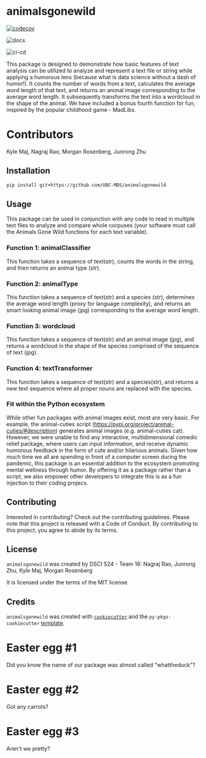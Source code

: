 # animalsgonewild

[![codecov](https://codecov.io/gh/UBC-MDS/animalsgonewild/branch/main/graph/badge.svg?token=tGLNiVr2OZ)](https://codecov.io/gh/UBC-MDS/animalsgonewild)

![docs](https://animalsgonewild.readthedocs.io/en/latest/?badge=latest)

![ci-cd](https://github.com/UBC-MDS/animalsgonewild/blob/junrong-patch-1/.github/workflows/ci-cd.yml/badge.svg)

This package is designed to demonstrate how basic features of text analysis can be utilized to analyze and represent a text file or string while applying a humorous lens (because what is data science without a dash of humor!). It counts the number of words from a text, calculates the average word length of that text, and returns an animal image corresponding to the average word length. It subsequently transforms the text into a wordcloud in the shape of the animal. We have included a bonus fourth function for fun, inspired by the popular childhood game - MadLibs.

# Contributors

Kyle Maj, Nagraj Rao, Morgan Rosenberg, Junrong Zhu

## Installation

```bash
pip install git+https://github.com/UBC-MDS/animalsgonewild
```

## Usage

This package can be used in conjunction with any code to read in multiple text files to analyze and compare whole corpuses (your software must call the Animals Gone Wild functions for each text variable).

### Function 1: animalClassifier

This function takes a sequence of text(str), counts the words in the string, and then returns an animal type (str).

### Function 2: animalType

This function takes a sequence of text(str)  and a species (str), determines the average word length (proxy for language complexity), and returns an smart looking animal image (jpg) corresponding to the average word length.

### Function 3: wordcloud

This function takes a sequence of text(str) and an animal image (jpg), and returns a wordcloud in the shape of the species comprised of the sequence of text (jpg).

### Function 4: textTransformer

This function takes a sequence of text(str) and a species(str), and returns a new text sequence where all proper nouns are replaced with the species.

### Fit within the Python ecosystem

While other fun packages with animal images exist, most are very basic. For example, the animal-cuties script (<https://pypi.org/project/animal-cuties/#description>) generates animal images (e.g. animal-cuties cat). However, we were unable to find any interactive, multidimensional comedic relief package, where users can input information, and receive dynamic humorous feedback in the form of cute and/or hilarious animals. Given how much time we all are spending in front of a computer screen during the pandemic, this package is an essential addition to the ecosystem promoting mental wellness through humor. By offering it as a package rather than a script, we also empower other developers to integrate this is as a fun injection to their coding projecs.

## Contributing

Interested in contributing? Check out the contributing guidelines. Please note that this project is released with a Code of Conduct. By contributing to this project, you agree to abide by its terms.

## License

`animalsgonewild` was created by DSCI 524 - Team 16:
Nagraj Rao, Junrong Zhu, Kyle Maj, Morgan Rosenberg

It is licensed under the terms of the MIT license.

## Credits

`animalsgonewild` was created with [`cookiecutter`](https://cookiecutter.readthedocs.io/en/latest/) and the `py-pkgs-cookiecutter` [template](https://github.com/py-pkgs/py-pkgs-cookiecutter).

# Easter egg #1

Did you know the name of our package was almost called "whattheduck"?

# Easter egg #2

Got any carrots?

# Easter egg #3

Aren't we pretty?
